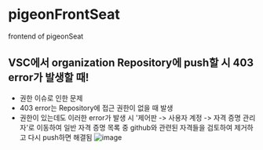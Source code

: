 # pigeonFrontSeat
frontend of pigeonSeat


## VSC에서 organization Repository에 push할 시 403 error가 발생할 때!
- 권한 이슈로 인한 문제
- 403 error는 Repository에 접근 권한이 없을 때 발생
- 권한이 있는데도 이러한 error가 발생 시 '제어판 -> 사용자 계정 -> 자격 증명 관리자'로 이동하여 일반 자격 증명 목록 중 github와 관련된 자격들을 검토하여 제거하고 다시 push하면 해결됨
![image](https://user-images.githubusercontent.com/66403979/216823499-25883ae3-914b-48ab-99d3-338d33fb9213.png)
